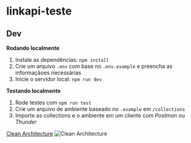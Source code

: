 # linkapi-teste

## Dev

**Rodando localmente**

1. Instale as dependências: `npm install`
1. Crie um arquivo `.env` com base no `.env.example` e preencha as informaçãoes necessárias
1. Inicie o servidor local: `npm run dev`

**Testando localmente**

1. Rode testes com `npm run test`
1. Crie um arquivo de ambiente baseado no `.example` em `/collections`
1. Importe as collections e o ambiente em um cliente com _Postman_ ou _Thunder_

[Clean Architecture](https://blog.cleancoder.com/uncle-bob/2012/08/13/the-clean-architecture.html)
![Clean Architecture](https://blog.cleancoder.com/uncle-bob/images/2012-08-13-the-clean-architecture/CleanArchitecture.jpg)

